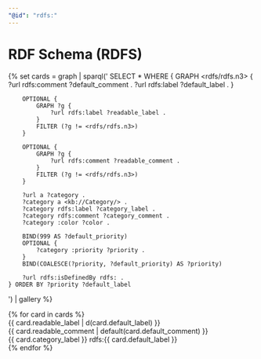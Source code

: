 ```yaml
---
"@id": "rdfs:"
---
```


# RDF Schema (RDFS)

{% set cards = graph | sparql('
    SELECT * WHERE {
        GRAPH <rdfs/rdfs.n3> {
            ?url rdfs:comment ?default_comment .
            ?url rdfs:label ?default_label .
        }

        OPTIONAL {
            GRAPH ?g {
                ?url rdfs:label ?readable_label .
            }
            FILTER (?g != <rdfs/rdfs.n3>)
        }

        OPTIONAL {
            GRAPH ?g {
                ?url rdfs:comment ?readable_comment .
            }
            FILTER (?g != <rdfs/rdfs.n3>)
        }

        ?url a ?category .
        ?category a <kb://Category/> .
        ?category rdfs:label ?category_label .
        ?category rdfs:comment ?category_comment .
        ?category :color ?color .

        BIND(999 AS ?default_priority)
        OPTIONAL {
            ?category :priority ?priority .
        }
        BIND(COALESCE(?priority, ?default_priority) AS ?priority)

        ?url rdfs:isDefinedBy rdfs: .
    } ORDER BY ?priority ?default_label
') | gallery %}

<div class="ui four cards">
{% for card in cards %}
    <div class="ui {{ card.color }} raised card" data-href="{{ card.url }}">
        <div class="content">
            <div class="header">
                {{ card.readable_label | d(card.default_label) }}
            </div>
            <div class="description">
                {{ card.readable_comment | default(card.default_comment) }}
            </div>
        </div>
        <div class="extra content">
            <span title="{{ card.category_comment }}">{{ card.category_label }}</span>
            <span class="right floated">
                rdfs:{{ card.default_label }}
            </span>
        </div>
    </div>
{% endfor %}
</div>
